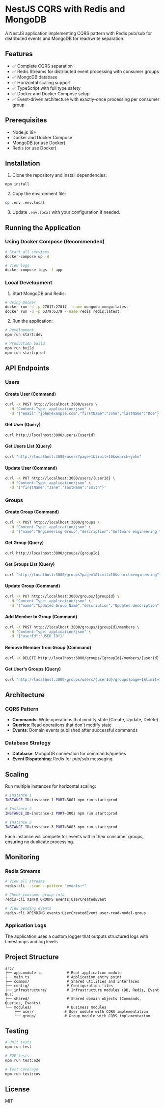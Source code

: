 # NestJS CQRS with Redis and MongoDB

A NestJS application implementing CQRS pattern with Redis pub/sub for distributed events and MongoDB for read/write separation.

## Features

- ✅ Complete CQRS separation
- ✅ Redis Streams for distributed event processing with consumer groups
- ✅ MongoDB database
- ✅ Horizontal scaling support
- ✅ TypeScript with full type safety
- ✅ Docker and Docker Compose setup
- ✅ Event-driven architecture with exactly-once processing per consumer group

## Prerequisites

- Node.js 18+
- Docker and Docker Compose
- MongoDB (or use Docker)
- Redis (or use Docker)

## Installation

1. Clone the repository and install dependencies:

```bash
npm install
```

2. Copy the environment file:

```bash
cp .env .env.local
```

3. Update `.env.local` with your configuration if needed.

## Running the Application

### Using Docker Compose (Recommended)

```bash
# Start all services
docker-compose up -d

# View logs
docker-compose logs -f app
```

### Local Development

1. Start MongoDB and Redis:

```bash
# Using Docker
docker run -d -p 27017:27017 --name mongodb mongo:latest
docker run -d -p 6379:6379 --name redis redis:latest
```

2. Run the application:

```bash
# Development
npm run start:dev

# Production build
npm run build
npm run start:prod
```

## API Endpoints

### Users

#### Create User (Command)
```bash
curl -X POST http://localhost:3000/users \
  -H "Content-Type: application/json" \
  -d '{"email":"john@example.com","firstName":"John","lastName":"Doe"}'
```

#### Get User (Query)
```bash
curl http://localhost:3000/users/{userId}
```

#### Get Users List (Query)
```bash
curl "http://localhost:3000/users?page=1&limit=10&search=john"
```

#### Update User (Command)
```bash
curl -X PUT http://localhost:3000/users/{userId} \
  -H "Content-Type: application/json" \
  -d '{"firstName":"Jane","lastName":"Smith"}'
```

### Groups

#### Create Group (Command)
```bash
curl -X POST http://localhost:3000/groups \
  -H "Content-Type: application/json" \
  -d '{"name":"Engineering Group","description":"Software engineering team","adminId":"USER_ID","maxMembers":25}'
```

#### Get Group (Query)
```bash
curl http://localhost:3000/groups/{groupId}
```

#### Get Groups List (Query)
```bash
curl "http://localhost:3000/groups?page=1&limit=10&search=engineering"
```

#### Update Group (Command)
```bash
curl -X PUT http://localhost:3000/groups/{groupId} \
  -H "Content-Type: application/json" \
  -d '{"name":"Updated Group Name","description":"Updated description","adminId":"NEW_ADMIN_ID"}'
```

#### Add Member to Group (Command)
```bash
curl -X POST http://localhost:3000/groups/{groupId}/members \
  -H "Content-Type: application/json" \
  -d '{"userId":"USER_ID"}'
```

#### Remove Member from Group (Command)
```bash
curl -X DELETE http://localhost:3000/groups/{groupId}/members/{userId}
```

#### Get User's Groups (Query)
```bash
curl "http://localhost:3000/groups/users/{userId}/groups?page=1&limit=10"
```

## Architecture

### CQRS Pattern

- **Commands**: Write operations that modify state (Create, Update, Delete)
- **Queries**: Read operations that don't modify state
- **Events**: Domain events published after successful commands

### Database Strategy

- **Database**: MongoDB connection for commands/queries
- **Event Dispatching**: Redis for pub/sub messaging

## Scaling

Run multiple instances for horizontal scaling:

```bash
# Instance 1
INSTANCE_ID=instance-1 PORT=3001 npm run start:prod

# Instance 2
INSTANCE_ID=instance-2 PORT=3002 npm run start:prod

# Instance 3
INSTANCE_ID=instance-3 PORT=3003 npm run start:prod
```

Each instance will compete for events within their consumer groups, ensuring no duplicate processing.

## Monitoring

### Redis Streams

```bash
# View all streams
redis-cli --scan --pattern "events:*"

# Check consumer group info
redis-cli XINFO GROUPS events:UserCreatedEvent

# View pending events
redis-cli XPENDING events:UserCreatedEvent user-read-model-group
```

### Application Logs

The application uses a custom logger that outputs structured logs with timestamps and log levels.

## Project Structure

```
src/
├── app.module.ts           # Root application module
├── main.ts                 # Application entry point
├── common/                 # Shared utilities and interfaces
├── config/                 # Configuration files
├── infrastructure/         # Infrastructure modules (DB, Redis, Event Bus)
├── shared/                 # Shared domain objects (Commands, Queries, Events)
└── modules/                # Business modules
    ├── user/              # User module with CQRS implementation
    └── group/             # Group module with CQRS implementation
```

## Testing

```bash
# Unit tests
npm run test

# E2E tests
npm run test:e2e

# Test coverage
npm run test:cov
```

## License

MIT